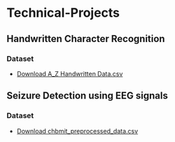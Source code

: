 # Technical-Projects

## Handwritten Character Recognition
### Dataset
- [Download A_Z Handwritten Data.csv](https://drive.google.com/file/d/1ZCxwjiWcYaa_s1whhl0Tpn9abrhApkPP/view?usp=sharing)
  
## Seizure Detection using EEG signals
### Dataset
- [Download chbmit_preprocessed_data.csv](https://drive.google.com/file/d/1pD40jIcHOGuofitIYdUTmoQBRE5Zf2dm/view?usp=sharing)
